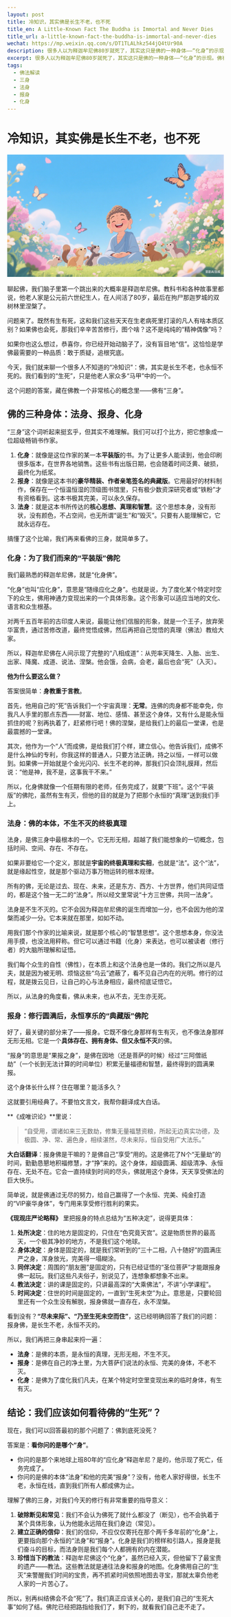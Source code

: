 ```yaml
---
layout: post
title: 冷知识，其实佛是长生不老，也不死
title_en: A Little-Known Fact The Buddha is Immortal and Never Dies
title_url: a-little-known-fact-the-buddha-is-immortal-and-never-dies
wechat: https://mp.weixin.qq.com/s/DT1TLALhkz544jQ4tUr90A
description: 很多人以为释迦牟尼佛80岁就死了，其实这只是佛的一种身体——“化身”的示现。佛有三种身：不生不灭的“法身”、永恒享乐的“报身”和随缘示现的“化身”。本文用通俗的语言，结合经典，带你搞懂佛陀真正的“生命”形态，破除“佛也会死”的误解。
excerpt: 很多人以为释迦牟尼佛80岁就死了，其实这只是佛的一种身体——“化身”的示现。佛有三种身：不生不灭的“法身”、永恒享乐的“报身”和随缘示现的“化身”。本文用通俗的语言，结合经典，带你搞懂佛陀真正的“生命”形态，破除“佛也会死”的误解。
tags:
  - 佛法解读
  - 三身
  - 法身
  - 报身
  - 化身
---
```


# 冷知识，其实佛是长生不老，也不死

![](../images/2025-07-15-23-26-30.png)

聊起佛，我们脑子里第一个跳出来的大概率是释迦牟尼佛。教科书和各种故事里都说，他老人家是公元前六世纪生人，在人间活了80岁，最后在拘尸那迦罗城的双树林里涅槃了。

问题来了。既然有生有死，这和我们这些天天在生老病死里打滚的凡人有啥本质区别？如果佛也会死，那我们辛辛苦苦修行，图个啥？这不是纯纯的“精神偶像”吗？

如果你也这么想过，恭喜你，你已经开始动脑子了，没有盲目地“信”。这恰恰是学佛最需要的一种品质：敢于质疑，追根究底。

今天，我们就来聊一个很多人不知道的“冷知识”：佛，其实是长生不老，也永恒不死的。我们看到的“生死”，只是他老人家众多“马甲”中的一个。

这个问题的答案，藏在佛教一个非常核心的概念里——佛有“三身”。

## 佛的三种身体：法身、报身、化身

“三身”这个词听起来挺玄乎，但其实不难理解。我们可以打个比方，把它想象成一位超级畅销书作家。

1.  **化身**：就像是这位作家的某一本**平装版**的书。为了让更多人能读到，他会印刷很多版本，在世界各地销售。这些书有出版日期，也会随着时间泛黄、破损，最终化为纸浆。
2.  **报身**：就像是这本书的**豪华精装、作者亲笔签名的典藏版**。它用最好的材料制作，保存在一个恒温恒湿的顶级图书馆里，只有极少数资深研究者或“铁粉”才有资格看到。这本书极其完美，可以永久保存。
3.  **法身**：就是这本书所传达的**核心思想、真理和智慧**。这个思想本身，没有形状，没有颜色，不占空间，也无所谓“诞生”和“毁灭”。只要有人能理解它，它就永远存在。

搞懂了这个比喻，我们再来看佛的三身，就简单多了。

### 化身：为了我们而来的“平装版”佛陀

我们最熟悉的释迦牟尼佛，就是“化身佛”。

“化身”也叫“应化身”，意思是“随缘应化之身”。也就是说，为了度化某个特定时空下的众生，佛用神通力变现出来的一个具体形象。这个形象可以适应当地的文化、语言和众生根基。

对两千五百年前的古印度人来说，最能让他们信服的形象，就是一个王子，放弃荣华富贵，通过苦修改道，最终觉悟成佛，然后再把自己觉悟的真理（佛法）教给大家。

所以，释迦牟尼佛在人间示现了完整的“八相成道”：从兜率天降生、入胎、出生、出家、降魔、成道、说法、涅槃。他会饿，会病，会老，最后也会“死”（入灭）。

**他为什么要这么做？**

答案很简单：**身教重于言教**。

首先，他用自己的“死”告诉我们一个宇宙真理：**无常**。连佛的肉身都不能幸免，你我凡人手里的那点东西——财富、地位、感情、甚至这个身体，又有什么是能永恒抓住的呢？别再执着了，赶紧修行吧！佛的涅槃，是给我们上的最后一堂课，也是最震撼的一堂课。

其次，他作为一个“人”而成佛，是给我们打个样，建立信心。他告诉我们，成佛不是什么神仙的专利，你我这样的普通人，只要方法正确，持之以恒，一样可以做到。如果佛一开始就是个金光闪闪、长生不老的神，那我们只会顶礼膜拜，然后说：“他是神，我不是，这事我干不来。”

所以，化身佛就像一个任期有限的老师，任务完成了，就要“下班”。这个“平装版”的佛陀，虽然有生有灭，但他的目的就是为了把那个永恒的“真理”送到我们手上。

### 法身：佛的本体，不生不灭的终极真理

法身，是佛三身中最根本的一个。它无形无相，超越了我们能想象的一切概念，包括时间、空间、存在、不存在。

如果非要给它一个定义，那就是**宇宙的终极真理和实相**，也就是“法”。这个“法”，就是缘起性空，就是那个驱动万事万物运转的根本规律。

所有的佛，无论是过去、现在、未来，还是东方、西方、十方世界，他们共同证悟的，都是这个独一无二的“法身”。所以经文里常说“十方三世佛，共同一法身”。

法身是不生不灭的。它不会因为释迦牟尼佛的诞生而增加一分，也不会因为他的涅槃而减少一分。它本来就在那里，如如不动。

用我们那个作家的比喻来说，就是那个核心的“智慧思想”。这个思想本身，你没法用手摸，也没法用秤称。但它可以通过书籍（化身）来表达，也可以被读者（修行者）的大脑所理解和证悟。

我们每个众生的自性（佛性），在本质上和这个法身也是一体的。我们之所以是凡夫，就是因为被无明、烦恼这些“乌云”遮蔽了，看不见自己内在的光明。修行的过程，就是拨云见日，让自己的心与法身相应，最终彻底证悟它。

所以，从法身的角度看，佛从未来，也从不去，无生亦无死。

### 报身：修行圆满后，永恒享乐的“典藏版”佛陀

好了，最关键的部分来了——报身。它既不像化身那样有生有灭，也不像法身那样无形无相。它是一个**具体存在、拥有身体、但又永恒不灭**的佛。

“报身”的意思是“果报之身”，是佛在因地（还是菩萨的时候）经过“三阿僧祇劫”（一个长到无法计算的时间单位）积累无量福德和智慧，最终得到的圆满果报。

这个身体长什么样？住在哪里？能活多久？

这就要引用经典了。不要怕文言文，我帮你翻译成大白话。

**《成唯识论》**里说：
> “自受用，谓诸如来三无数劫，修集无量福慧资粮，所起无边真实功德，及极圆、净、常、遍色身，相续湛然，尽未来际，恒自受用广大法乐。”

**大白话翻译**：报身佛是干嘛的？是佛自己“享受”用的。这是佛花了N个“无量劫”的时间，勤勤恳懇地积福修慧，才“挣”来的。这个身体，超级圆满、超级清净、永恒存在、无处不在。它会一直持续到时间的尽头，佛就用这个身体，天天享受佛法的巨大快乐。

简单说，就是佛通过无尽的努力，给自己赢得了一个永恒、完美、纯金打造的“VIP豪华身体”，专门用来享受修行胜利的果实。

**《现观庄严论略释》** 里把报身的特点总结为“五种决定”，说得更具体：

1.  **处所决定**：住的地方是固定的，只住在“色究竟天宫”。这是物质世界的最高天，一个极其净妙的地方，不是我们这个地球。
2.  **身体决定**：身体是固定的，就是我们常听到的“三十二相，八十随好”的圆满庄严之身，浑身放光，完美得一塌糊涂。
3.  **同伴决定**：周围的“朋友圈”是固定的，只有已经证悟的“圣位菩萨”才能跟报身佛一起玩。我们这些凡夫俗子，别说见了，连想象都想象不出来。
4.  **教法决定**：讲的课是固定的，只讲最高深的“大乘佛法”，不讲“小学课程”。
5.  **时间决定**：住世的时间是固定的，一直到“生死未空”为止。意思是，只要轮回里还有一个众生没有解脱，报身佛就一直存在，永不涅槃。

看到没有？**“尽未来际”、“乃至生死未空而住”**，这已经明确回答了我们的问题：报身佛，是长生不老，永恒不灭的。

所以，我们再把三身串起来捋一遍：

-   **法身**：是佛的本质，是永恒的真理，无形无相，不生不灭。
-   **报身**：是佛在自己的净土里，为大菩萨们说法的永恒、完美的身体，不老不灭。
-   **化身**：是佛为了度化我们凡夫，在某个特定时空里变现出来的临时身体，有生有灭。

## 结论：我们应该如何看待佛的“生死”？

现在，我们可以回答最初的那个问题了：佛到底死没死？

答案是：**看你问的是哪个“身”**。

-   你问的是那个来地球上班80年的“应化身”释迦牟尼？是的，他示现了死亡，任务完成了。
-   你问的是佛的本体“法身”和他的完美“报身”？没有，他老人家好得很，长生不老，永恒在线，直到我们所有人都成佛为止。

理解了佛的三身，对我们今天的修行有非常重要的指导意义：

1.  **破除断见和常见**：我们不会认为佛死了就什么都没了（断见），也不会执着于某个具体形象，认为他能永远陪在我们身边（常见）。
2.  **建立正确的信仰**：我们的信仰，不应仅仅寄托在那个两千多年前的“化身”上，更要指向那个永恒的“法身”和“报身”。化身是我们的榜样和引路人，报身是我们奋斗的目标，而法身则是我们每个人都拥有的内在潜能。
3.  **珍惜当下的教法**：释迦牟尼佛这个“化身”，虽然已经入灭，但他留下了最宝贵的遗产——教法。这些教法就是通往法身和报身的地图。化身佛用自己的“生灭”来警醒我们时间的宝贵，再不抓紧时间依照地图去寻宝，那就太辜负他老人家的一片苦心了。

所以，别再纠结佛会不会“死”了。我们真正应该关心的，是我们自己的“生死大事”如何了结。佛陀已经把路指给我们了，剩下的，就看我们自己走不走了。

